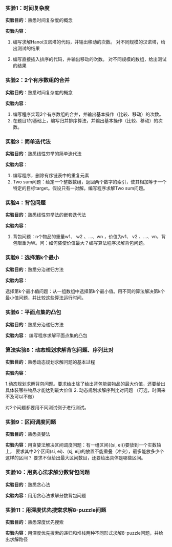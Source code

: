 ### 实验1：时间复杂度

**实验目的**：熟悉时间复杂度的概念

**实验内容**：

1. 编写求解Hanoi汉诺塔的代码，并输出移动的次数。 对不同规模的汉诺塔，给出测试的结果
  
3. 编写直接插入排序的代码，并输出移动的次数。 对不同规模的数组，给出测试的结果


### 实验2：2个有序数组的合并

**实验目的**：熟悉时间复杂度的概念

**实验内容**：

1. 编写程序实现2个有序数组的合并，并输出基本操作（比较、移动）的次数。
2. 在题目1的基础上，编写归并排序算法，并输出基本操作（比较、移动）的次数。


### 实验3：简单迭代法

**实验目的**：熟悉线性穷举的简单迭代法

**实验内容**：
1. 编写程序，删除有序链表中的重复元素
2. Two sum问题：给定一个整数数组，返回两个数字的索引，使其相加等于一个特定的目标target。假设只有一对解。编写程序求解Two sum问题。

### 实验4：背包问题

**实验目的**：熟悉线性穷举法的嵌套迭代法

**实验内容**：
1. 背包问题：n个物品的重量w1、 w2 、…、wn ，价值为v1、 v2 、…、vn，背包限重为W。问：如何装使价值最大？编写算法程序求解背包问题。

### 实验6：选择第k个最小

**实验目的**：熟悉分治递归方法

**实验内容**：

选择第k个最小值问题：从一组数组中选择第k个最小值。用不同的算法解决第k个最小值问题，并比较这些算法运行时间。

### 实验6：平面点集的凸包

**实验目的**：熟悉分治递归方法

**实验内容**：
   编写程序求解平面点集的凸包


### 算法实验8：动态规划求解背包问题、序列比对

**实验目的**：熟悉动态规划求解问题的基本过程

**实验内容**：

1.动态规划求解背包问题。要求给出除了给出背包能装物品的最大价值，还要给出具体装哪些物品才能达到最大价值
2. 动态规划求解序列比对问题 （可选，时间来不及可以不做）

对2个问题都要用不同测试例子进行测试。

### 实验9：区间调度问题

**实验目的**：熟悉贪婪法

**实验内容**：用贪婪法解决区间调度问题：有一组区间{(si, ei)}要放到一个实数轴上，
要求其中2个区间(si, ei)、(sj, eij)的放置不能重叠（冲突），最多能放多少个这样的区间？
要求不但给出最大区间数目，还要给出具体是哪些区间。

### 实验10：用贪心法求解分数背包问题

**实验目的**：熟悉贪心法

**实验内容**：用用贪心法求解分数背包问题

### 实验11：用深度优先搜索求解8-puzzle问题

**实验目的**：熟悉深度优先搜索

**实验内容**：用深度优先搜索的递归和堆栈两种不同形式求解8-puzzle问题，并给出求解路径



